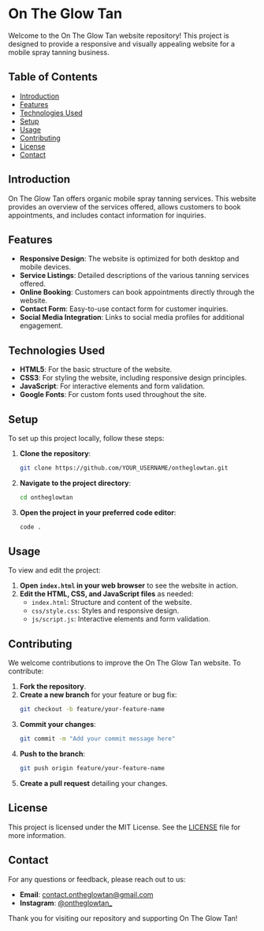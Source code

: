 # On The Glow Tan

Welcome to the On The Glow Tan website repository! This project is designed to provide a responsive and visually appealing website for a mobile spray tanning business.

## Table of Contents

- [Introduction](#introduction)
- [Features](#features)
- [Technologies Used](#technologies-used)
- [Setup](#setup)
- [Usage](#usage)
- [Contributing](#contributing)
- [License](#license)
- [Contact](#contact)

## Introduction

On The Glow Tan offers organic mobile spray tanning services. This website provides an overview of the services offered, allows customers to book appointments, and includes contact information for inquiries.

## Features

- **Responsive Design**: The website is optimized for both desktop and mobile devices.
- **Service Listings**: Detailed descriptions of the various tanning services offered.
- **Online Booking**: Customers can book appointments directly through the website.
- **Contact Form**: Easy-to-use contact form for customer inquiries.
- **Social Media Integration**: Links to social media profiles for additional engagement.

## Technologies Used

- **HTML5**: For the basic structure of the website.
- **CSS3**: For styling the website, including responsive design principles.
- **JavaScript**: For interactive elements and form validation.
- **Google Fonts**: For custom fonts used throughout the site.

## Setup

To set up this project locally, follow these steps:

1. **Clone the repository**:
    ```bash
    git clone https://github.com/YOUR_USERNAME/ontheglowtan.git
    ```
2. **Navigate to the project directory**:
    ```bash
    cd ontheglowtan
    ```
3. **Open the project in your preferred code editor**:
    ```bash
    code .
    ```

## Usage

To view and edit the project:

1. **Open `index.html` in your web browser** to see the website in action.
2. **Edit the HTML, CSS, and JavaScript files** as needed:
    - `index.html`: Structure and content of the website.
    - `css/style.css`: Styles and responsive design.
    - `js/script.js`: Interactive elements and form validation.

## Contributing

We welcome contributions to improve the On The Glow Tan website. To contribute:

1. **Fork the repository**.
2. **Create a new branch** for your feature or bug fix:
    ```bash
    git checkout -b feature/your-feature-name
    ```
3. **Commit your changes**:
    ```bash
    git commit -m "Add your commit message here"
    ```
4. **Push to the branch**:
    ```bash
    git push origin feature/your-feature-name
    ```
5. **Create a pull request** detailing your changes.

## License

This project is licensed under the MIT License. See the [LICENSE](LICENSE) file for more information.

## Contact

For any questions or feedback, please reach out to us:

- **Email**: contact.ontheglowtan@gmail.com
- **Instagram**: [@ontheglowtan_](https://www.instagram.com/ontheglowtan_/?igshid=MW4ybDY2MzQ2d2RzZA%3D%3D)

Thank you for visiting our repository and supporting On The Glow Tan!
